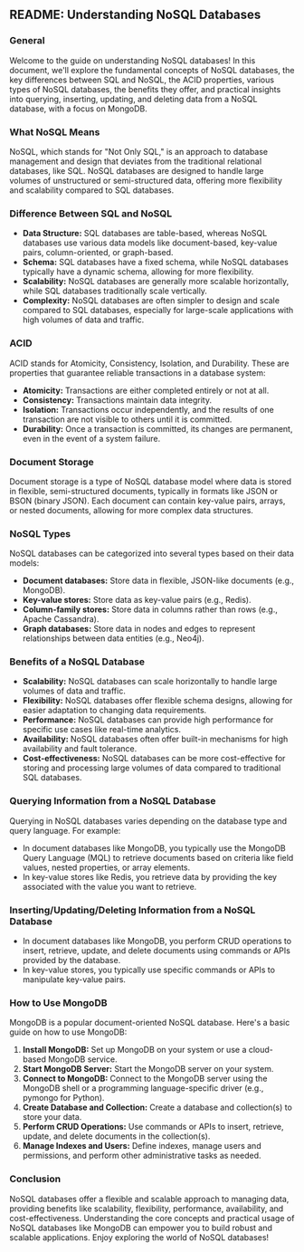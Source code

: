 ## README: Understanding NoSQL Databases

### General

Welcome to the guide on understanding NoSQL databases! In this document, we'll explore the fundamental concepts of NoSQL databases, the key differences between SQL and NoSQL, the ACID properties, various types of NoSQL databases, the benefits they offer, and practical insights into querying, inserting, updating, and deleting data from a NoSQL database, with a focus on MongoDB.

### What NoSQL Means

NoSQL, which stands for "Not Only SQL," is an approach to database management and design that deviates from the traditional relational databases, like SQL. NoSQL databases are designed to handle large volumes of unstructured or semi-structured data, offering more flexibility and scalability compared to SQL databases.

### Difference Between SQL and NoSQL

- **Data Structure:** SQL databases are table-based, whereas NoSQL databases use various data models like document-based, key-value pairs, column-oriented, or graph-based.
- **Schema:** SQL databases have a fixed schema, while NoSQL databases typically have a dynamic schema, allowing for more flexibility.
- **Scalability:** NoSQL databases are generally more scalable horizontally, while SQL databases traditionally scale vertically.
- **Complexity:** NoSQL databases are often simpler to design and scale compared to SQL databases, especially for large-scale applications with high volumes of data and traffic.

### ACID

ACID stands for Atomicity, Consistency, Isolation, and Durability. These are properties that guarantee reliable transactions in a database system:
- **Atomicity:** Transactions are either completed entirely or not at all.
- **Consistency:** Transactions maintain data integrity.
- **Isolation:** Transactions occur independently, and the results of one transaction are not visible to others until it is committed.
- **Durability:** Once a transaction is committed, its changes are permanent, even in the event of a system failure.

### Document Storage

Document storage is a type of NoSQL database model where data is stored in flexible, semi-structured documents, typically in formats like JSON or BSON (binary JSON). Each document can contain key-value pairs, arrays, or nested documents, allowing for more complex data structures.

### NoSQL Types

NoSQL databases can be categorized into several types based on their data models:
- **Document databases:** Store data in flexible, JSON-like documents (e.g., MongoDB).
- **Key-value stores:** Store data as key-value pairs (e.g., Redis).
- **Column-family stores:** Store data in columns rather than rows (e.g., Apache Cassandra).
- **Graph databases:** Store data in nodes and edges to represent relationships between data entities (e.g., Neo4j).

### Benefits of a NoSQL Database

- **Scalability:** NoSQL databases can scale horizontally to handle large volumes of data and traffic.
- **Flexibility:** NoSQL databases offer flexible schema designs, allowing for easier adaptation to changing data requirements.
- **Performance:** NoSQL databases can provide high performance for specific use cases like real-time analytics.
- **Availability:** NoSQL databases often offer built-in mechanisms for high availability and fault tolerance.
- **Cost-effectiveness:** NoSQL databases can be more cost-effective for storing and processing large volumes of data compared to traditional SQL databases.

### Querying Information from a NoSQL Database

Querying in NoSQL databases varies depending on the database type and query language. For example:
- In document databases like MongoDB, you typically use the MongoDB Query Language (MQL) to retrieve documents based on criteria like field values, nested properties, or array elements.
- In key-value stores like Redis, you retrieve data by providing the key associated with the value you want to retrieve.

### Inserting/Updating/Deleting Information from a NoSQL Database

- In document databases like MongoDB, you perform CRUD operations to insert, retrieve, update, and delete documents using commands or APIs provided by the database.
- In key-value stores, you typically use specific commands or APIs to manipulate key-value pairs.

### How to Use MongoDB

MongoDB is a popular document-oriented NoSQL database. Here's a basic guide on how to use MongoDB:
1. **Install MongoDB:** Set up MongoDB on your system or use a cloud-based MongoDB service.
2. **Start MongoDB Server:** Start the MongoDB server on your system.
3. **Connect to MongoDB:** Connect to the MongoDB server using the MongoDB shell or a programming language-specific driver (e.g., pymongo for Python).
4. **Create Database and Collection:** Create a database and collection(s) to store your data.
5. **Perform CRUD Operations:** Use commands or APIs to insert, retrieve, update, and delete documents in the collection(s).
6. **Manage Indexes and Users:** Define indexes, manage users and permissions, and perform other administrative tasks as needed.

### Conclusion

NoSQL databases offer a flexible and scalable approach to managing data, providing benefits like scalability, flexibility, performance, availability, and cost-effectiveness. Understanding the core concepts and practical usage of NoSQL databases like MongoDB can empower you to build robust and scalable applications. Enjoy exploring the world of NoSQL databases!
